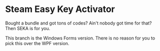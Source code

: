 # Steam Easy Key Activator
Bought a bundle and got tons of codes? Ain't nobody got time for that? Then SEKA is for you.


This branch is the Windows Forms version. There is no reason for you to pick this over the WPF version.
